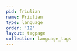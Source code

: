 ```yaml
---
pid: friulian
name: Friulian
type: language
order: '12'
layout: tagpage
collection: language_tags
---
```

